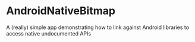 AndroidNativeBitmap
===================

A (really) simple app demonstrating how to link against Android libraries to access native undocumented APIs

